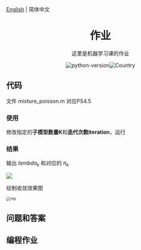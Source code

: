 [English](./README.md) | 简体中文

<h1 align="center">作业</h1>
<div align="center">



这里是机器学习课的作业

![python-version](https://img.shields.io/badge/python-3.7-blue)![Country](https://img.shields.io/badge/country-China-red)

</div>

## 代码

文件 mixture_poisson.m 对应PS4.5

### 使用

修改指定的**子模型数量K**和**迭代次数iteration**，运行

### 结果

输出 $lambda_k$ 和对应的 $\pi_k$

![](C:\Users\zhiyuyang4\AppData\Roaming\Typora\typora-user-images\1570866317359.png)

绘制收敛效果图

<img src="C:\Users\zhiyuyang4\Desktop\mp.svg" alt="mp" style="zoom:70%;" />

## 问题和答案



## 编程作业

 

